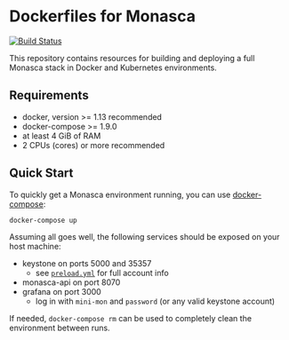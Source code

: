 Dockerfiles for Monasca
=======================

[![Build Status](https://travis-ci.org/monasca/monasca-docker.svg?branch=master)](https://travis-ci.org/monasca/monasca-docker)

This repository contains resources for building and deploying a full Monasca
stack in Docker and Kubernetes environments.

Requirements
------------

 * docker, version >= 1.13 recommended
 * docker-compose >= 1.9.0
 * at least 4 GiB of RAM
 * 2 CPUs (cores) or more recommended

Quick Start
-----------

To quickly get a Monasca environment running, you can use [docker-compose][1]:

    docker-compose up

Assuming all goes well, the following services should be exposed on your host
machine:

 * keystone on ports 5000 and 35357
   * see [`preload.yml`][2] for full account info
 * monasca-api on port 8070
 * grafana on port 3000
   * log in with `mini-mon` and `password` (or any valid keystone account)

If needed, `docker-compose rm` can be used to completely clean the environment
between runs.





[1]: https://docs.docker.com/compose/
[2]: https://github.com/hpcloud-mon/monasca-docker/blob/master/keystone/preload.yml
[3]: https://docs.docker.com/compose/environment-variables/
